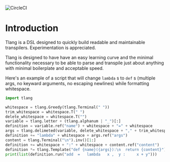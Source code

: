 ![CircleCI](https://circleci.com/gh/aeftimia/tlang/tree/main.svg?style=svg)

# Introduction

Tlang is a DSL designed to quickly build readable and maintainable transpilers.
Experimentation is appreciated.

Tlang is designed to have have an easy learning curve and the minimal
functionality necessary to be able to parse and transpile just about anything
with minimal boilerplate and acceptable speed.

Here's an example of a script that will
change ``lambda`` s to ``def`` s (multiple args, no keyward arguments, no
escaping newlines) while formatting whitespace.

```python
import tlang

whitespace = tlang.Greedy(tlang.Terminal(" "))
trim_whitespace = whitespace.T(" ")
delete_whitespace = whitespace.T("")
variable = tlang.letter + (tlang.alphanum | "_")[:]
definition = variable.ref("name") + whitespace + "=" + whitespace
args = tlang.delimeted(variable, delete_whitespace + "," + trim_whitespace)
definition += "lambda" + whitespace + args.ref("args")
content = tlang.Terminal("\n").inv()[1:]
definition += whitespace + ":" + whitespace + content.ref("content")
definition *= tlang.Template("def {name}({args}):\n  return {content}")
print(list(definition.run("add  =   lambda   x ,  y :     x + y")))
```
